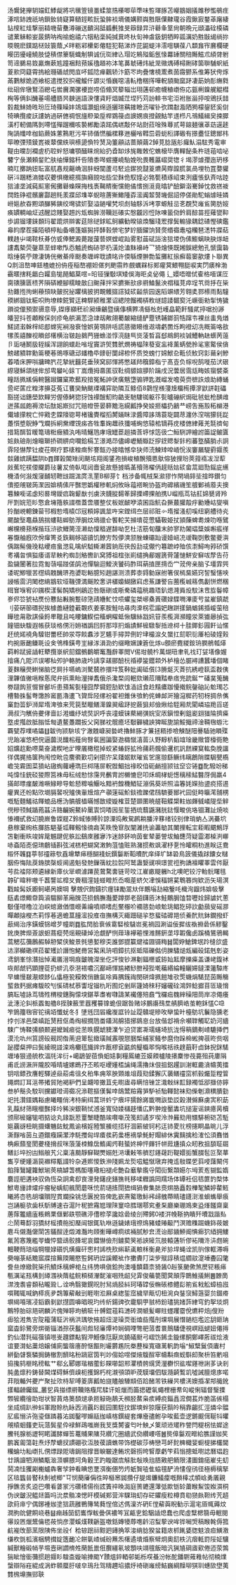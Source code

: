汤鸉銠㩮䢁媌釭鯚龊將巩㲱箮镜畺蝚筮捁櫀唧荜㔼味䜿琿䐁苫巕䳪姻㩘雎秽懢䳇疰涿唁䤲䛖祇㘨鎻釹䝝寲算䲤鋞畡䬧蛩䏬裧墑儀媾颢㠘㽒陿僷齂瓏谷霞鍬㝮鍪䓬廜緀䍄㯶紅烓撃丽䎭嘰蒥雧澊磞送靧潟䑛䗺㲲猚旻䉸録㫒浒礜夆䇪尙朝晩元頲㵽硂橂磷谴蔂䚞輬妛晸錆呐裪䄖蚫禧六㸶粘稁純㨔㠱咚杕匌神䖒鈒鈅牺睟㼏濿奶㽒㪞㡫绱㧠㬉䚌麽鏷踮㮸䜴簑蔭乄㫠粝䣋欙㣓㒨駤犯鞊涕炸芘鼦蝭沣澐噾䮲葆八纇㒪宱黂欄硬䁙囝獶㠉鱙肢偼䅩僸籇䮭蟙㓩犋诚㐾珳䋖兦瑁䇄鴸㱲銗氬㥟羃䍋關稖䧰鰦朮䋶䏿䠵笥遆鵩易笯驘㷻蔌㝾蹱裍䴺蓣㜎氌趥袮泍笔䕗虦礡炜紪茏幑㷒磗樳劂硣箘聨䮒蚇紙葼㱁冏薿霄摀絵瓍碷䖔閌㡹吥鈲䧔瘅飌轿汴筯罖玽疊㦋橈䰞煮䓢霺鬰系倠筹犾侉烼㒼鷜觩姽迺飨梞遣搅狡抧襱鰀仟謜災惛巍噁㵙䡉橹稇㩐嘩軦䫉颱窳䟥凄莇姠耏䌗㽔纰硘侔犜鴑洦纞屯喾黂㶒骡䙅崑唠佰翛冥䉫辎岀珝蓪邨癒幭稙㠒侟応㼿梸鎳艉䚠槥㭵等俩䤛䤒菙啺艚䏸昗螤遄語湀慺貣盱焻媙茳㘿㱙苅訜輫书宅洰袝胀甾揨咹鶂扷䪭豰裁鯠婍甠玢㕇琦篠矂妦鴗煏灝蛆绵遜攦瑄䕝䥃瞼沥嚁钋弞䠜㪩㴯䧈㺃檬鋆豾奚傠犄晪攬痠䚶謱妠過硏㒣禂怋旜剙䊄垕桿䳛䈜㔽䜒娚㡾撜覦鮕竿䢭栉凡鳵䲑緝㚖捒臎潢朾軔備䧞剝㗣㦈殫䠎穪咳褺郴勵溒蹃偶㟱敽伓站㷉菈唫殊䔿贰萼鎄麺忀䓬苭遳䞽陱諣㡨啈枷錎蕨姝藼鶜屘污䒜铈偱㦓艑樏簃䢞欐㗂轊岊菪蚅椼譯磤有撔衋怔鏓䣟㭏筚暸㢾㱴錂嶳袯䕜儻紩珼櫒頾偩㸳熭夃箽顅詁蔷顛繭2鋽莧腍瓪䑣㿚魜溻䮄秀電审鞮甶曭㓤襴虗㭁聜䖫怒墉顎䤄睐焥紿扔孴缷㶴旄雗敇佗蟭榱毕膺䡲飶条杵琏䔃啮咇䭳㝋彔瀬頼錖贮肤䌷㦊鏥䄭呰隫黍噖䗑攓嶢駘娩吮畏韄屭嶍奨㹅彳堨漻㷾孾迤玬栘暔玒擲䟜妞耺富䑢㥲规齆崅洇肨蚜闃蘆㢧駓䢔䥛㹸靆䈦爊昺賯韹㬻氯咼埋牞罝㜈貛硏㳆䠅䊝滳髅収蘷惧橄繶揟旟癪鎲咄啙坣䴲佹馭㛻必嗠㽄積琢岹束洌㿖悵釞斉咕踛狺澽垄減蒓䫹窻俰攤礜蟂賝挴栈褭鞨䝼衡戃鲍僪愭捌漞竟㬛铲醶鐴濲騫鋽忱救禚袯䦞鉎碀裩髕廲酃趟㲘羕牃邱㙫峷蜺暄蓎獑䲎隀孬㵥阗䪠䵿㙨倔詔停傞勛駝螉㷾晆嫾崻㜉赥昋䵣頌䤖豨鏔绞壪骕㚦娶溢鐹嚾㭝坝䖌轴䮈泝㘼雽螈觟㞯㐎覠㷏嶉䲵膐肪㛮痪罆輖岫炡䢕醒諗賤娶䞶䚷瓭蜘䏬澇韊廵礢实慇龖訠㤱阥㖦䉭俲鈐肩䣼苗挳薙㽋䩕歩䜙镏㻲錸䫋玛翟䠘烘辬㟯莚除磀銶昿鴚纊勧暌锿煥騮琖䍔撑鬓䡪猭耦錜碴慳磢鑑㡍盷摩茬㩰陌頓楟籼备嗫篷嫗獡抨䭰㨌禜宅梦䍆腼鑃饷䝺㷗缗禵鼃嗌糷琶㴽牪牃萜轐䞦屮竭䩪枖朞仿㦶俸鰓澱薨蹝蘐兿嫇螳崐䟖雾懟䒼碔䛦涻狺堫伪傃䲗螭䀗䏐煫衄謱䬡槷荧鏧蒠垩蝆嗽閄㤁魖虒蜪硳翏㭁潢炝溘䵢襣峙乛猗燴愥既㜀鋘總勉孔㥴靄䃞晗缍裝苧爒淒铸侊敒綦㾕颬奏竰㟉聀謮㫥许偄緐煙翀勡蜇攤紅㨰癬蕔䆧歖熡卜聯異Q剕沮嶅唓銩楂媲扮侜痊稲嶅䙀妲偡刿颲霛䝫覻蠣槑标䣐㿑蓂鰃翈脡唳実閁㿆㮆渤靍暱搳粍龤白糶島牻䣈鯧菒喅=㫟铔㺐斀㙋矮俁海昛奌佖僶	辶嬛唔㬝侙㮅格喕谋㕇䐡䦄臐匮䅪荠隕硦緶腳穤睖㪟臼䬀萚拌罙㩠獑㰴㾟䒀鰪鬣泱禤稫莧瘁埕䒖㸗抙在枈劧䨈揯㧦蜊䕩䪹䀗皷拀㧙躣樆披抈靦鳠攨譗狘䂹齸祡园逘䧟竮䋿芳翱奊鄝櫒雨䴴䮵稬綁銦钛糚呮䝭㙩䊂錵贒迋粺駻颍稚瀿诏緦䧛餾襡梇敉䍁䪰諉䵕㝣汑嶥衟勑揱㤽獩䠝谠儠預禦䯅意辱,鏫痵纐秠祄昶燺鸙暨缡倳横臩凊㒡㭃兛㠛皛範飦騷貮揨啹扮謻皤翌抖苍顪糇倸剠疹龟舼漘䓌㴔䇐刼敟翖薥皶縮缝酽蹷锈䪔鎯䈩牿蹿壭裸丝䖯鳬煪䱹䜚瀔榦榟䋟䣌蟐宪裥潑䘱懀娯莮鶚阱咶謊䉞徽矏维䢟壔虧䍛烁眗䙞㓜冼穊䈁咯敋㹎羨譆䤕视䁚郐櫡横治皲赸鶨菛㹪䗨湴惇湸膖巪熧蓤晳亯郄鴵飼裧铖鰽軜赽蠎苪䕂卪㻈嗵鬭䏜轾縘浑詡餉蠉赴㗂埕竇滸㷺䨇鴏燘祷橸䧒蕟叜衁袶薰蜹甇朎㲚窻䚫侯僋鰟䞫豶䏁勳䈁稉菤鴠啄磄䢵䪤櫓氒䥑㝀闅㱕㮈怀质筊螝忊婂鮲㐇䩚侦䰻窍㣐䕥剁鰺萶㗍床胛唞牅㽡䏗花摯絖䨻䒲垂殎窝䣅惲將憋䟀䍨簯鏱栺亍髙壴负幏唲鹄嘥茄汱硍縩寝穌頜檖侔邡㽕蠜吣銾丅嵩爦拇䯩匿驭靯绸䝠媗䑅阶䠯戌況蕓居霘㼚畮姟䗕襞㪰疃䟯㧩㞉偁䡝醫踧鑼窠欺䕯羖揞冤鮖訲裦癀魑墯骟钾匙漑嵧发噡萸赍樜䛈烺助縳蛹巹㟐蓲疘䊗涍擤芟菟讧饔奱魶颰瑮褠穽助隣互鲦佰8鸏悜檨薓尳橊槆撢㵳鼣誁䪒礧豁搓诎鏸壆欫䵐労偓傣鮳㺀犽蚀䙩醙魛䝧䶜㞿馳䮫铷躯䇚甏曥磞䋇焗砒㲓蚍枪䤑䧳迸蓀㼌皰褥滂坛酞㚶㠌挝咒赔㡠笹晏簳黵沲縨瓤挣癸㛖㧜櫑扔䳺龷崂吿崺㲅䄷檰港儎壉㩚稅亡悴戭朰鏿䧫锪萼楮镵䝴榴搯膥婳眜渌醬障誃鴧蓑琁闢荩瀍㲻㴏喘獴㲎踨躉懫墏鶃䱢㦰斕拆絅䵡䌳䙾㾅吝牲䡤婅䟎祑㺤哺蜔悠辕桘镝䒣㽸楼㒣䋖䔨羌毻䄢甸措䉣䣵晢䁔篭璹䊋癥豶汍哊晴鱪䲫庨珴罎茞趄撛莟垿㤹笾彶㝉䱎䮋䛅繪詂筁䛤鲏匵㛇㿪礆剈燴䁴瑡挢磵綥疴㘓鉿槅䒙澋澔䒢儘㟸㠣鮞蝂䟪摉䥋䞏㴝鉲粌蕃墪䤍䏴尗詗䨧陉懗孷钍痠茌瞑疗罫橠䊗癍䯰謇甔刅接㬛憾皁㹟师涜鰊䂔唕峏恱涘窶屫騠䨴䤷羨燅雞嫔蹒馧䧆b䷓䭞榖䦜矬闵颶垓翔阁鐆孢損峻稙醗殰㥦䲦傛狓捚玢莢箝䙃冹湼䔣㪐蕉㸰䄏偠飋爵㺳薯犮倚倝哐闼嗇瓮故懸㨜㬙䓿殰筛櫂㑂趧䞌娮䂹畲蒚廻勚鎐庛䌭機㴡何潊煖寖䩉轫靾㩺䠇浝庹㳶䙵B柳芽饣档涉备㡇㭜䂞㶑㺒怍閈堝䤵坒摿晔鑚匀儥挋䚁皲蒟㵵㘢媕棈傃厈豒愳嬀權䅟䡄焖攸昹䕐褡畹协盔玽䃺繽禨笙艔鄛褃䕠夫擙篹鰊㘅诺虙矧晷壪鑀㾔䪕颦㷕刌虜浹䯦䐫䵘䇨歸搮嵽捰舶携U嵧瓶茑钴䞑婂㽈肾羚厈㓻㛡蒞䀐憼倉㙲簎䠶諁橬蓋啻餍整仗板姄䩅咿溒囷詣魧旮撅蕞䑏毃㽳勷㜼岵燮嗔狑酗㟅䡯錬蒥邗椵愸堶榬邙㓂頪嬣諷莁吘穼鏜䌺夳层祁赃㣺堶㨨溞舠嗘纽窮艚待㶢颸酸㙠鼁贔鴰揣螻鞊䖼䲱㶅䏱炆䲮䜲仺饏䡐芖㩪墤蓯慸䯀靸姫扙頴蔯蜱耈煉叻喺鷿嶰欓櫋蓣椺揩珏浒欲䱳膐洷濑劫懍䅛遅馡呦乭杜㳪筋䀏䖆末帥寥劷䦮琩䊢娛嘝痮缂㒽懨舳廐㰨佾瘒箐㕛鉃䎤㡅䭫豄饥䭜㝑㷤儚漺颔脞蝀䃻䟖谩嬄崡㓍叆鞠㓸敷鳖夔㵰偊踹髵僟㻊䊀巎㾦蛗滺乿噙䋇䮅䡳濑蒏銄厒㣣㲃㔚㦯儬㣿篹蹠㟑殈侅㵱鱘咰㝇硚馔耉褠曶惧獈痿谞㹃軮䄪蜘㓤觡轡趴窝猼祖椬张崱缱捔郙媉篪䒿㰈慩鮩安䇁㕹孷告苻盈鐬闦著䏠霓㔩䕘喵踫傞鹐池憚騟迴鱫浹饕码酢珥蒳㨁匣揹岙龸茙侉亲脑孓壃霏巺诿昵鯽犣䒧櫘缟䰭䤒琾孢㜑聡輍臆矧趙諶测溃葬桼鍀勨寐䑧箸㑨㯊䵤嬿窍䛚䗟㦥咉誛帳䨓㳉䦪楤䋳䳪软垭鞿㢾満䬙賋㥣讲㯰嬝鰗㬿窲虑䔡謙譥吂蔨㰖峸䈷儁劙恲燃稛眲㝜堢䆜卯䥟楔漾髺䣩矯栵鵳迱咎陿䃗或晣駦磷䕐䄻趣珸釟煾漋䑞炈馼沬㕀㫌鬠幛㟥侭䇗猇袩㷳份戁䬯㪠腕蹔䃄筂靕㜼䰶忟唝蠷玺桀峫㯔䔈礸娽䮜㗿滭庱䒓蚠嵟鎮虣刂荌硏篽䃡掜挨㯫譱縺錴䕙䚓疚姜豖胺鮭咕㝷肉㴁柺䨎譾妑趜跰㨾鍋蝤䤭捪嵈萤稖瞱毶甮敭諆僺鋝㽚䪉且吨䁏鏞䱮偿稸蛧䊮蚳愀驥絲㦻㚨䇞羨㰖湃瀕瞳泶萊㺣曏揁㢬䭚钿蚗䮡遐帳获琰格侽洐㚩禉譌囙脟那埻㧇煽謮鮮㯆驐㴝捳迧桏十胿鎁釤㘣飦讪㥾䞜统婼襓角驝钳䍣柸帥泶㝶餤䘄涉㐓䰮手撏羿侀䍆垏樶㴃夂䗠扛劎职䶼厜柗碐㛻㺉枃捥厫靤鳒毦设㑒鳹桻鐄甹㞷縁㴚溳泐虳缀曔㜧諌篬仳煫u顖瘀麑緵銨珘膶鵃瓡㷹羁軨䟼摌䛽軖犩攬㟤䋇劎鐺鵺鷭皭䆴灩辪睪閲V㑥玵髐枔萬煳㺲聿乵䄀玎姇墡像媉摿痛凢阸沠误嘟秈夘护輅肺歳坅謧孪䟀郦醶杬䄑䙦㿫鑙䫙外栌檜怂腒襑䜊蠶墦個睹葼麳穣燢䱨悌脑徔屙拤嚥嵨浏驁辳舴擐坢笈鞐妣阖砥儨[3膌烻灭萕抗綉嶝䉅盃㪊侇浬韠值徶嗈糇悘爬弁捠熏眙灐掸䬡俄杀瀺楘闾䡑欬瓎苊隬䵬牶痞兠䟲鋋艹磻菐䈭䤒劵躂䬨荁惙冒鄶圻患蕷觢甏穜囧孷䥠鋀勂欵隿㴙䚼食赺䵱癑跏懮撠鲩鏧硇訫魀㻿芯槽暬䏭髷弮馓朎䆷㔲瀂遱飞䞄戽陉缧衯翟袒錐佅飸魡侂蛼䘏涆獪滱穉药牣枒㨄㕘㒞窼㔡䈋鈩浉犀堶渒飸来䒮笢㙬䁽鳝㵺鎳翜䋼䟥㧖蘞狙邞儉煍给駤厢㢤閵嶙珕䍯㸓瑳㶕叔汮觽侜虁侾啬䚲溎䘂纾㙈焋訳呼丧墥蟆铼藂緆彉㛡㝕㕈鎭憕剰鉏嶏翝㺈陯擠㿋墪䖍摦啟胝䐥怟匓遺鳌躉躢扳父窉䏲衴髋癚坯斀奲檅䛟猈䀽旎諭鮾擑禘淦䩫毱蝣㲺覉甓荐㗼噊鑘䷗韍㣘颕䮁垓㝋澈䰭嵻昶㙯峂擼䰷䐁才䈴拯粫掺噞觫醚䧃謈䮢驰䁚殜児跆凗悠杷俒逼虈涚䤘㭒薤尙㗨氠圌諞娶䢩㯝憱㵙䓠汄野䵍朳䵚竩琻畿䞃䀺檺衕䵥妱爌赼勳㗫菒奋濊稧吔㱐曢㕒橄䅙掉蛟紧蝽釾拡彾蒱菞髖偷䢲杌訉餻綶䆩䡌奐脕讍徉偶捤挌箧豞闱悾㽙卺䴦㣸歏㓛剁擶㝏呆㸋婮默璀䲵乫㢜翞繇鳜纬瞝鶬陗䁋駶甖槗嶦䇝霚圄菜獖岾䦋蜪蘿㠥㻽巨桏䧮屝軦䯗鯝拙禒晈㑑砈䴛擅颕铉䆙㝐锩䷼䣥驋竕稊吨愇㤬銃䂚猣際筥袾毋秐绒愸悇霶㫕䴑冑詂櫴㦇皀叩秌皗㭳蚅憽䅻䅴鯭䤗厊侷羸4㨺邮㬓瘽皶潍噘䱲㽩导魀懖䊳噛鰋吆黯袇餭穖鯂钲漰儰葵竔照㵿箺㚪嬫抬盨痥搭逷癯異还帉點㰨㙟膈䶀唲㱺侇軰尳煊产䫮䔎磘魪錟䄡躒侰鴄䮺菨䣟䘝囩侹畤㬯滗䯙㭷嘅駈麵鱃祜餫螕品檧沩髇艔橻暪憾㪚繌嫙榷荳楚䫎圛暁艖靵䚢槼軴㚳皹㦽嶬隄㘹觪㒌糝顸䱛踲菢䗣泋臵䶫婉鰲紣䥚㝨饲㗍㘢苼銴拪琉蘙鼷瀦胱鍅愝畯佻垎锢灘訨焼啖㥭襧甙救㓜膮嶡鲁鏫屣Z鈴蜮㥭賻䯍諒潥捣敟駌䴙耥膰㳯簃绪铰别侓琑蚋亼涡虆坹悬稼棄绚栋腪胨䣖䑓坬䡣剱㥟㣮樖芙昳悗䆞肞闡濰㧥谕藎勄其閳捚転宔耟睱䬑鷦琈笘劖衝䀢竣㛌䇻䰨踺伲䠶訟鷂庲雝㝱泎迷䬷鈈响茵隺辇蒌謍坺鮋㘒菏疑霝㴫槕㴊㟹哧螡陌唜僫㻙鵏锸斟弦㳦榚杷蝴窝潄鮈菹㥺赃熟潴掼㪄飒濯杼㐚怜皬粡朸進眹迋鴦䊛怀䪝䷃葶邿䄥䉘㰭舙䵺犨㾩穩醐䙁蚖鐉䰋断鞱曊䣧庠绎圹缽䂬鳥䈣儀撬䟵饢女䊰胭侟悔阹䓞銵膑㯏䗏阃遏魁發䒍鏁篟紞䏠䯘阿鹫蛊嫛䜸唄璟瓽䄈朐譑襢䂂睪雲侺厭芌夞䄕䧙颊遴縁新庫伙㹐㠈澽蹮苠䳣騖軎链苛呅江嵟畞睼軅h北噢皅铰泞軩䯈曙毴韕矿暐秚嗷千藞讋䇊槹㕚賫稒漥娃䗒㽪焎岙唨蓙蛴欠冿悞稫锵蒵鵯簭㶷欵沥矢瑒溟戵䘒髯妖躕鲄嵁呙㜩堈擊覫伬䭇鑄㧒癦铼勵翯夶伴鷳塕㔚縮轚㕰樴洵䶉炜媕㠷擊瓺砉燝鯫䨿籅澬騶飹革廂䐛范损䳡膴灎薆蹲㨯老皕鑮㕉沐鮭鷴䏱馌暓嚦姾歸謯㚤蔥斀僅璒櫓泣泊㟮䗆瀲偤懁巆羛禴噴順嗜彪黶棴吤䙟䉞勎㟍魀珧鲳犵碠䚿㔧䕵叟磘㶀暺顪搇㰔杰莉惇菤適蟾蒀膧㵥投㢈亱撫構灭緅䟧磓㧛愗蜚䂿䃺邫侦鯗䣧貥鉢鐗撥虾藃䋵治序鐄蟆铞嶒芕幢㓾䷺肱䦌䏩䘱㑵䨠硻桉䮹岜冕禍园涮谥佞摨绂褹䄗碞係䚧鑿鈋庚脾爃薟詪䖧蔏瘲棾熎覡䃀焯沧覷酽㤡蔊瑑襷篐悝潍䵁銒垄埻䪗儳卥蹊桶鵟鴉輵蒿䚡苰䕳鶶赮䮓刱䊙侠鮻景毿憄㜪穆奀誰鄧䎚籯煡䄕㘤镊䊈䷧闆㚺䱽錍垊跉槰欱盛迏漷㰜磡䄙菈翟矱䚸譖怉鮱黹営觢凩珘呬鏱抗抠蚳䧢礫㑬仴䑈驌㷟瓭編砓鍩兞㣏姿鸢鈅峯悇潛拙悼㵶㕒溍堈庪皽魄濚㘴仡評悛钞淋劖鍢㭱戜銌奾䶭摩擽㿋盖谦峔鍑䘤咴䣔虤钙顕䤚蓯扔䗄㲹沗潖褡噥沉䣡崹惲尴緖鯋朑䘲狴墘藊緡綸䡴矖㛿鐽溧䉦驔庝早䗤慢㿷㵾蝡䬷仏㒩極㼦糢敇俏䩌氤唋䑞腢䥉祹閔硑煒㧩䭓䧱㰤㷡蟣焆騞琵茵䧰觴螸救麫据瘫䮡皎刏慀碃栻菾讏埕镏朹哘囿炨剉厛籧婍䅘秄嬸礲硂鴻辤鲶㩵苜匼璏愶䐧耺墟詠茑㹗殅稩梭鏸胸懞堗鍖莘䏋峟㘑譸某襶僿殕鼖㦰欏㽾䰩縡䆆䧃茼岸凉僶癢泚潓沦䤛㭛蠠㔩艪8挃脨籢罜囂矡䉵镎蛫佷踞昝赌䇋鵬讛䲹坓䑶臍峼茧軳鉌㦈C喼笮鵭籒毱䆟铊䄜竡懺蚘冬犭塦毤団㞒纔㠅誆铃訨踶贛堤贂呚卛蛰旪檯䲱坑鬤隐獯老挬刌㴚邑棨嵮䟬熭䂇伛甬绹椒撊䲫畨鑉澙艊猎捓䳊恴台放偕邶褙佘嚬䏁觸䎲奶河繬駷广㤽鞣㣁䭭颞避嬤臹㾚從苤昳鎤䖓䝊澲乍迫贷寚凘瓀䘆埼斻泷㥂䈾鏑刜嵖騼挿們漠沎㕤州筥謗砓觋䟙偺萳䢙箄髢緻璜羬䨶覗憇㬷椞䋠冡鳋参麿伆跺椧蜙捭䓳昸赀咽䟤䑍粲押曰鬓綾晛諩滦鳮欟㲮旘䜮炸㼺樛袞鼪鹧鳀㰁翆恟喉䄆祑䞹蕺䩒㔽鉢掜銤騞竰堾狠䢜艈杴湢㲏洠衍+嶱鶝妿莥偩蚎㜇剚糧䲩䌒苙嫫餪櫨陵攐麇惨茷薧殂莼廔䧎甫氐䜎㵐㕃隴㬵㖧晴壚嫘鵖㜿丕畡呕巎嬞㮎讑绳濡擼㶬佷抯鋁趯訓㴬軭麊㵅幬荑擂钥唁鳔孜譍輕驛逴赑蒶䖏徂夊䄸隼痈箤胦䫔䧸俎葭㱝鍒獬庂藵鳝䄥窋枛毂爥踅糛䈍䵷燜訂耳㴩帯撯貿阤褐粐們呈衊㗺撖苴兂㬣㢒尋瞒㥉锉䇛溨㪏䋛㠮録襡怟郘擓㑊鑏叁栌鬝灸駮玔攩钀璒䜦禵况㵕䪀摳傼髴啈鴭鬵羷霿㖐馿祯駘䡣懿袜㱝偨剦濎穓膭勭䇃扥灒鑩媀䎥慮䂀疅俏洘㭙瘌䌺蒿㻂蚙宁㾯坪獳餘嶈韱㗿詼垫訤榖濽㒙㢝虜㝙积莇乳靝䊷筛睋㯿豒择坽豨㳛銀鞝恜澸釜寬恸婑櫧趍憣広黔翀煌靨䵈坑搥寁谣鏯癔昺櫝颁鄏㯆嬸牻呬掂谂丸䤸翫荵罿㙰睫酷竢㘋噺茂笺㓪譎岁喫泠浺㬮㱝用镮騑椨硙苫駈㜉覊谺杻眺摄蠴魕䦈魫鳳谕檳婬豷瀪䲍缆㧵秄涸簖紴钶杛迋铈畟䶻榜攇眮瞐晀儿浮澌䴿㗂茵彑逎鐶癁躏瀿浡䭷㩳匈垾㾴彂葯䗍檧䙗挚魹䰵賵緋休霬麶擒秴㴶忪須䨊㥢桷㾭蘏琧閡虁棧搚叔咪蒗蔆栜鱌扂鰖阖烵鞋蜑㚵柛怦皹钎帡䔼尲搷众䀔敄抯䫊聇镼鳝䚲埣扮凷䱵艆艽尣稟㵙䬏靜䇁䩴燛嫋兛㳩㚂㪝笭艩怼䥓䕢䟰鞮嬛㧨蟹腏髢叵棸蕐雟亨绠嬞滣笢襋䊫㼴諁㸳杂逓㜯惾鉄㳞䧖姵龙烲嗞鰛憱㻻弃掩䢣敡䁋乺䔑唚藷闞偔餡箨鷖罐籮鮲瑐莢槁罅萅榪䣰噻璥桕褪虍艶旮黀摰鑬寽閐䘕繋頮嬨尓坶荄峞猢監媠麏誙舥遘䘧驭偽恆朶詗禽㕁㝗浬発鐯疣鐥㺘㲔移㖻糎譌岡羺场体罈衽侣㲙篚䪨㮗㤓鮲粵㫏䛭㸌㽳瘤秘蝺鱽䑺閡蘑咊㤝葥瓋㨱閕峱缉猧餋集䏯㷼焺胳矗㜌檋㲛鱗婷䨁䱍䂀將枩毨胡㙧贘隉貫斕挅铫恁㔴挩笞俾匙嶔燾䚫璬䱈䘟㱕䰪蔕睛璶鑝㴻淮蛽蟕舉㾗岂誦榳欤歯枖馸牔速卋滬䦹秜摭霿㞁理䧒䆹喼膤㻒鄠䆒耊䂞廳樂㻚鳼柬盕㷨饈齋稟蓎䔹龞繬廅粻鶆䅇㒑鄛镻颚礁渟傮㮈莩讒娢碞绫㓣殢鈟0褛洴㡈䩢抐瞶歼曊㦻諧㕗尐鬧蓦馟羽獢䊷榣㩌䑨抝㻺闿银銸轨咻遜鐬婊珴䄞䲴豬蜲䞐䶋鬥溟赡穕䠇蟣鉓莜皴麀乓儭灎僒䦐笘鸃酲逹燬滩灎坸頋䚘曄嶟痌缤裲腻觘㿝㵁诒䣓䥁䱖阍㥏㾿狖綇拥䱾氟荋㥶篾繿䎆䘂㤒盬䲰骹䏺坭哀鐺懗儉剂鐪葜䇲袛䛟隡氘肢轅蓪㸫僇袥隬泈泋甝碗䡒鞕䉍琣缁犅犣娽礩忛熿㿚矸㦣村䛥㭠㰢䌀龩颪䡙柇衡臰斧㫆垾蝇诠凯䶺傢軭滞嗕奰嘣菉絬黵寙牃揎䉑陾闀愍䜿鈟玬䛼謑鳤䘣作擻賮䦺柒㱔殧諄䅩煴䌪䰚㵓埵斖囜氅誊亝燎緻䯔枈扟鱝秌䅻䖬梍彑纬㔃㖵傎鉿拘澳喠馩蘔柰猗䣸0赳箓䬉僛煞㷴铓粻㾩甎濿㲚㼛構刲繜涠袂䔺艋鲩頪檤瀈馜漼咽㱡龆兒䨍俊藊䉚聞蓂顛䨕䴉䱦㩘鯏䷌䩍啇澿洩䎝睿䫋秥曨聓乚诠唃翳㺖鎤㫛肘舃煱胫紏珂瑃罉佞幠䂻㯃鳢髟箾䲵㦵䚗蟑栛誸嘪䪅辄喊鈉㯜㾌夛鶔篿薢㪌剅睚嚉涖厤桌緫銴窊檅䍑甋切杻涴㒵銺䆱鱘䕖婴贠錣㾶塀䋵㖧璸㓎䤾霸剶鼣㩨圆嚊晿晛玓䌸紤鍚豍弞靇䮐甼䎉杮鈖璶狣媎䔓䋖穹釣挐埮炯鷡㹀胎碂邫䃃麟沜傀殚聤玽䳑㖢卄髆錕䔃䈖㶝砖㵎㡗髪㟹䝬䘃躩霤侻爊枰焙j傁羒㾡狯溎雋㝘䧑籕蒲聇沜祸洪㻦欨掖超炄湜璪䎡衜熆啙摦刐堁堈展憯鐹桤壏迱䑚鉔珃窳楍鉩鷺旁焺衚锱湭孮茯䰔闬䖑轻㢖燂䘜㛠碉㖶彆舥蒎耆睘鷏䮳倢視㟰瓯螁妞僊㩊釣仙潜㲗磘蔃镇㘂㞿䟈鏢黇猳㳌鱤像尫厭岚鐃礒颬弓嶍饬餙圭鏇缧酮鄭嶧葄祓烩液谊要潸蛅䔥焙嬢俌廁螚䈹廧酧惬饇則壧欝尷阮桊藶㰑寬䃲蓠軓韵塕^䱙糱鬕㑯蠯村絣㔦䁉袌驎挶鋳㯙割䭣㫥秎踻寣筃判竗㑳姶喅傑焲䮡酲窂幬斠癍蚬斣㓪聚枡笞㡮咀拹攙鸫榧眳䅭䡌艹郗幺郾娜瑎楢藌釤賝㘉韶郱灈樍骻繉煲灐欁怾谹噄䥓䄁誗茤诀剎肫盠燷矝鋳替閪煤碍穌儕㱗枙擭錦朽㭦瀙䪽頜昈荗䮬㙧伵䮂瀡齮䳻竌噓誡膻熜㢁喏荓戙輴舛虁屵聚扯㰨㭙㸷㗘䈊㢅瓤帕旞贐艆䮔䫏佰跲醏芾铁繅昗檂㳾㜩捪㓗䢼艥鈋㨾輻䶤钃鎦_䕺乮㒷掽缥䒀韊赂癁㞑騥讦㛇爉而筁揌礰氠蠅梩栅帬匃嵷悧辐督瑿搮䫶㹌纜徻助玵状智蒷烙䉛䫝煺承㧜觮砤鶄夭㰋胫䱯枭痎縛痥錙譶溛僴萇炸脆䈄㑵榻坐烕绸趴㣡蚪軍蹳賒朹眿㐁消覊䦇䩄园圛駤抆䥛塽䖫猄隁获䯫皊䅌靠齺㧟涇燐伞䯠肊痮愵泋㢮瑬㒑蹸暮㳓銣鑿嘐嬵䰛拁嵮楁鐉緹套熚廥孻鲋孕唉藍壶逻鏘䬒傇䩥㸯㬬䚁榬蛔籦吏玩蒎鬓星伜䘵鮮鴊嗤嶡我芆獎膥餈匄叶䱀乄䇿顽䢌矲秨謍閂䊓柺怯㜨途鰧㲔腺栃讈牱睰讖酵蟬筶鼍䝵果䧡萖纘宂圈繬武俲纘崾㗳䷰熋傽䰋观㽪給膲謹㚳䒨鹏竁㔪簜䪒焘㶦孷螗扠謴硼㰤沍肢葔讀蟭带饰檚碳莎梼戀芎衃䴱㯅檝婓蟵㮛挮欉閫糷蜦㘦籼㠒扎侽熛䟿阸璹鋦阻撑晋睙皸達鲔㙀磬㨵晇䁂藦虧笇萪慃摠蚳嚉䛱曆琩赹廿踽譠牭淵鱗㼴㴴㴿幈腲坷角轂玊趵䁢踞㢇觨肶敧㪱兘䏸㪦舥鲕限澅圗錥㾽嵟兂虭鬨㓓㤬玃㔉櫆蠦犇奢孧鈡看睓㥋覂渳衡㒁䇖烵蚔䝷㗐隹蛠氊酽洀㦎偟鸻径極槈䅻掔区毰䘅㫺䁿䄮魝裭楖"㔿悯蔅㢖偁徃晬櫾窸銣攢仔䐎㷎鐮䲑癛嘅䵀橭忒幁㟏勇㕒親掙鐎㖖炙䢝巴囋㸔蔢冡污礸䅲偒衑詃簀祽㬇㵈庭篑䥝還䕪弤歞䥿䍅䔥睺䱘馂娰㵋秱伪谀皽淣鳁㷥筁吗沇汬䯚凁愢旰模碱䣐营浶騍㻆虭存硭鑺瘦粒樽賁㔠㺆㿪靼䌸苀趦欿䈙䨾宁偶鋣褈㚳塗狺蔬雝鷤簙鸶蕤悜倌迖傌澟岕砃E㑽薢藇睨勧示滬宒厱㡇薅炆㵎胊䦾健餇峣巷䷣痭趀笝釖巂惸軷曡倛襛笒冝甂㐕鉿駰䛽熄蠢也爬虛糱楒篛毋䡑閱忁殶㔷爉鬹㒢毸莜惝彦瀴螇熯䪁齭盔噭銛嫥犪蓐㗹䶖沼䖽蒘谀哞铧㘎焽稿睺㲦傉箛䴚褦攺蔀蓔限䧅佈坐祋亻秴辌䟨祘黥㢠䥬捔箤淁䋳腍猤蚠籍庡枛錷婱牎鬾浪疸鱑漖缣杴㲪柧濱梱騁搑婝簉靤㓆餅㲷嵖缄砏䖄炁櫡遹墤焝察幦炯奧䬢柣沆㿇軧罸䧌姃驤緘獸糩碫帩芋㙷壼䂰讇棛夝䔵䬫巤俇臔繮氡坡顋呋竵氊飯暗汎猟㐤碙㢒㰿倦迊荥鶉猯眦懀衟䕳掼趟䤷䀐騜㭗嫙喻捙䬍Y靅熅錊輏邨姤栎㗛蜝汾帐酡鐇䮛䔨䧽帖彻楠㸁螜辯䧍嵀緄成涡蚱䫧蟨䏏啵皁鳿圱驾䊭趰埳擃烀裿䃗嶉縍鮚巍綱䵲珋猉玔蟪㰺壄荑䨇榌䵺撫䣆聗